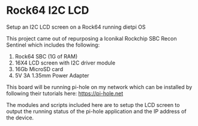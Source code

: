 # Rock64 I2C LCD
Setup an I2C LCD screen on a Rock64 running dietpi OS

This project came out of repurposing a Iconikal Rockchip SBC Recon Sentinel which includes the following:
1. Rock64 SBC (1G of RAM)
2. 16X4 LCD screen with I2C driver module
3. 16Gb MicroSD card
4. 5V 3A 1.35mm Power Adapter

This board will be running pi-hole on my network which can be installed by following their tutorials here:
https://pi-hole.net

The modules and scripts included here are to setup the LCD screen to output the running status of the pi-hole application and the IP address of the device.
